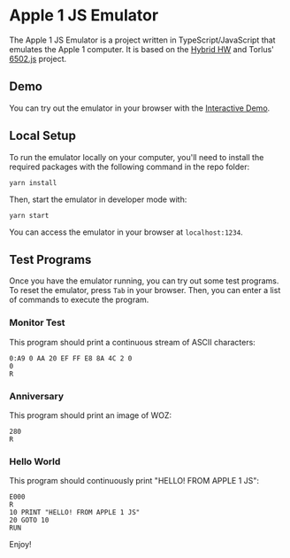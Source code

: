 # Apple 1 JS Emulator

The Apple 1 JS Emulator is a project written in TypeScript/JavaScript that emulates the Apple 1 computer. It is based on the [Hybrid HW](https://github.com/stid/APPLE-1-ReplicaDue) and Torlus' [6502.js](https://github.com/Torlus/6502.js) project.

## Demo

You can try out the emulator in your browser with the [Interactive Demo](https://stid.me).

## Local Setup

To run the emulator locally on your computer, you'll need to install the required packages with the following command in the repo folder:

``` ssh
yarn install
```

Then, start the emulator in developer mode with:

``` ssh
yarn start
```

You can access the emulator in your browser at `localhost:1234`.

## Test Programs

Once you have the emulator running, you can try out some test programs. To reset the emulator, press `Tab` in your browser. Then, you can enter a list of commands to execute the program.

### Monitor Test

This program should print a continuous stream of ASCII characters:

```basic
0:A9 0 AA 20 EF FF E8 8A 4C 2 0
0
R
```

### Anniversary

This program should print an image of WOZ:

```basic
280
R
```

### Hello World

This program should continuously print "HELLO! FROM APPLE 1 JS":

```basic
E000
R
10 PRINT "HELLO! FROM APPLE 1 JS"
20 GOTO 10
RUN
```

Enjoy!
